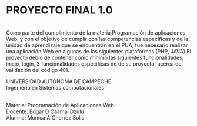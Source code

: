 # PROYECTO FINAL 1.0
<br>
Como parte del cumplimiento de la materia Programación de aplicaciones Web, y con el objetivo de cumplir con las competencias específicas y de la unidad de aprendizaje que se encuentran en el PUA, fue necesario realizar una aplicación Web en algunas de las siguientes plataformas (PHP, JAVA) 
El proyecto debio de contener como mínimo las siguientes funcionalidades, inicio, login, 3 funcionalidades especificas de de su proyecto, acerca de, validación del código 401.
<br>

UNIVERSIDAD AUTÓNOMA DE CAMPECHE<br>
Ingeniería en Sistemas computacionales<br><br>

Materia: Programación de Aplicaciones Web<br>
Docente: Edgar D Caamal Dzulu<br>
Alumna: Monica A Cherrez Solis<br><br>

